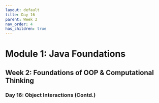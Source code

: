 ```yaml
---
layout: default
title: Day 16
parent: Week 3
nav_order: 4
has_children: true
---
```


# Module 1: Java Foundations
## Week 2: Foundations of OOP & Computational Thinking
### Day 16: Object Interactions (Contd.)